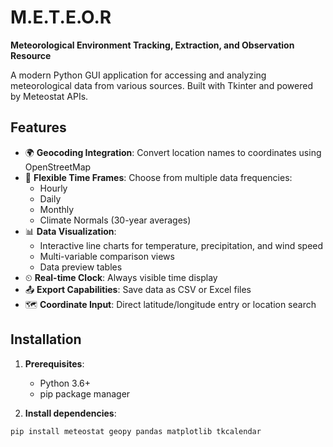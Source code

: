 # M.E.T.E.O.R 
**Meteorological Environment Tracking, Extraction, and Observation Resource**

A modern Python GUI application for accessing and analyzing meteorological data from various sources. Built with Tkinter and powered by Meteostat APIs.

## Features

- 🌍 **Geocoding Integration**: Convert location names to coordinates using OpenStreetMap
- 📅 **Flexible Time Frames**: Choose from multiple data frequencies:
  - Hourly
  - Daily
  - Monthly
  - Climate Normals (30-year averages)
- 📊 **Data Visualization**:
  - Interactive line charts for temperature, precipitation, and wind speed
  - Multi-variable comparison views
  - Data preview tables
- ⏲ **Real-time Clock**: Always visible time display
- 📤 **Export Capabilities**: Save data as CSV or Excel files
- 🗺 **Coordinate Input**: Direct latitude/longitude entry or location search

## Installation

1. **Prerequisites**:
   - Python 3.6+
   - pip package manager

2. **Install dependencies**:
```bash
pip install meteostat geopy pandas matplotlib tkcalendar
